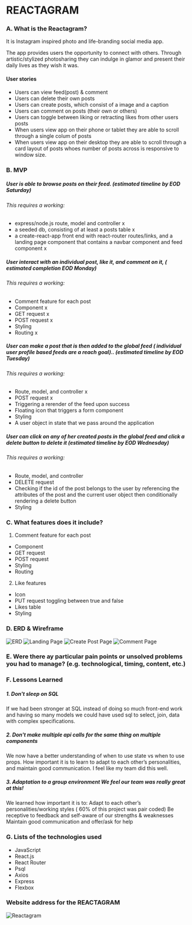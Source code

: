 # REACTAGRAM

### A. What is the Reactagram? 

It is Instagram inspired photo and life-branding social media app. 

The app provides users the opportunity to connect with others.
Through artistic/stylized photosharing they can indulge in glamor and present their daily lives as they wish it was. 

#### User stories 

- Users can view feed(post) & comment 
- Users can delete their own posts 
- Users can create posts, which consist of a image and a caption 
- Users can comment on posts (their own or others)
- Users can toggle between liking or retracting likes from other users posts 
- When users view app on their phone or tablet they are able to scroll through a single colum of posts 
- When users view app on their desktop they are able to scroll through a card layout of posts whoes number of posts across is responsive to window size. 


### B. MVP 

##### User is able to  browse posts on their feed. (estimated timeline by EOD Saturday)

###### This requires a working: 
- express/node.js  route, model and controller x
- a seeded db, consisting of at least a posts table x
- a create-react-app  front end with react-router routes/links, and a landing page component that contains a navbar component and feed component x

##### User interact with an individual post, like  it, and comment on it, ( estimated completion EOD Monday)

###### This requires a working: 
- Comment feature  for each post
- Component x
- GET request x
- POST request x
- Styling 
- Routing x

##### User can make a post  that is then added to the global feed ( individual user profile based feeds are a reach goal).. (estimated timeline by EOD Tuesday)

###### This requires a working: 
- Route, model, and controller x
- POST request x
- Triggering a rerender of the feed upon success
- Floating icon  that triggers a form component
- Styling
- A user object in state that we pass around the application

##### User can click on any  of her created posts in the  global feed and click a delete button to delete it  (estimated timeline by EOD Wednesday)

###### This requires a working: 
- Route, model, and controller
- DELETE  request
- Checking  if the id of the post  belongs to the user by referencing the  attributes of the post and the current user object then conditionally rendering a delete button 
- Styling


### C. What features does it include? 

1. Comment feature for each post 
- Component 
- GET request 
- POST request 
- Styling 
- Routing 


2. Like features 
- Icon 
- PUT request toggling between true and false 
- Likes table 
- Styling 


### D. ERD & Wireframe 

![ERD](./images/erd.png)
![Landing Page](./images/LandingPage.png)
![Create Post Page](./images/createPost.png)
![Comment Page](./images/comment.png)


### E. Were there ay particular pain points or unsolved problems you had to manage? (e.g. technological, timing, content, etc.)




### F. Lessons Learned

##### 1. Don't sleep on SQL
If we had been stronger at SQL instead of doing so much front-end work and having so many models we could have used sql to select, join,  data with complex specifications.

##### 2. Don't make multiple api calls for the same thing on multiple components
We now have a  better understanding of when to use state vs  when to use props. 
How important it is to learn to adapt to each other’s personalities, and maintain good communication. I feel like my team did this well.

##### 3. Adaptation to a group environment *We feel our team was really great at this!*
We learned how important it is to:
Adapt to each other’s personalities/working styles ( 60% of this project was pair coded)
Be receptive  to  feedback and  self-aware  of our  strengths & weaknesses
Maintain  good communication and offer/ask for help


### G. Lists of the technologies used 

- JavaScript 
- React.js
- React Router 
- Psql
- Axios 
- Express 
- Flexbox 


### Website address for the REACTAGRAM 
![Reactagram](https://i.imgur.com/6WPyY2Q.png)